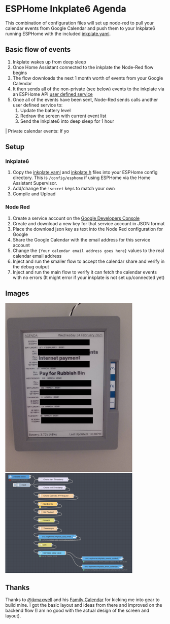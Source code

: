 # ESPHome Inkplate6 Agenda

This combination of configuration files will set up node-red to pull your calendar events from Google Calendar
and push them to your Inkplate6 running ESPHome with the included [inkplate.yaml](inkplate.yaml).


## Basic flow of events

1. Inkplate wakes up from deep sleep
2. Once Home Assistant connected to the inkplate the Node-Red flow begins
3. The flow downloads the next 1 month worth of events from your Google Calendar
4. It then sends all of the non-private (see below) events to the inkplate via an ESPHome API [user defined service](https://esphome.io/components/api.html#user-defined-services)
5. Once all of the events have been sent, Node-Red sends calls another user defined service to:
    1. Update the battery level
    2. Redraw the screen with current event list
    3. Send the Inkplate6 into deep sleep for 1 hour


| Private calendar events: If yo


## Setup

### Inkplate6

1. Copy the [inkplate.yaml](inkplate.yaml) and [inkplate.h](inkplate.h) files into your ESPHome config directory. 
   This is `/config/esphome` if using ESPHome via the Home Assistant Supervisor.
2. Add/change the `!secret` keys to match your own
3. Compile and Upload

### Node Red

1. Create a service account on the [Google Developers Console](https://console.developers.google.com/apis/credentials) 
2. Create and download a new key for that service account in JSON format
3. Place the download json key as text into the Node Red configuration for Google
4. Share the Google Calendar with the email address for this service account
5. Change the `{Your calendar email address goes here}` values to the real calendar email address
6. Inject and run the smaller flow to accept the calendar share and verify in the debug output
7. Inject and run the main flow to verify it can fetch the calendar events with no errors (It might error if your inkplate is not set up/connected yet)


## Images

<img alt="Inkplate Agenda" src="images/inkplate.jpg" width="400" />

<img alt="Node Red Flow" src="images/node-red.png" width="400" />


## Thanks

Thanks to [@jkmaxwell](https://github.com/jkmaxwell) and his [Family Calendar](https://github.com/jkmaxwell/Inkplate-ESPHome-Family-Calendar) 
for kicking me into gear to build mine. I got the basic layout and ideas from there and improved on the backend flow (I am no good with the actual design of the screen and layout). 
